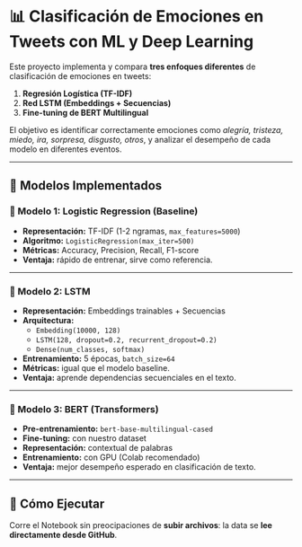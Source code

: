 # 📊 Clasificación de Emociones en Tweets con ML y Deep Learning

Este proyecto implementa y compara **tres enfoques diferentes** de clasificación de emociones en tweets:  
1. **Regresión Logística (TF-IDF)**  
2. **Red LSTM (Embeddings + Secuencias)**  
3. **Fine-tuning de BERT Multilingual**  

El objetivo es identificar correctamente emociones como *alegría, tristeza, miedo, ira, sorpresa, disgusto, otros*, y analizar el desempeño de cada modelo en diferentes eventos.

---

## 🧪 Modelos Implementados

### 🔹 Modelo 1: Logistic Regression (Baseline)
- **Representación:** TF-IDF (1-2 ngramas, `max_features=5000`)
- **Algoritmo:** `LogisticRegression(max_iter=500)`
- **Métricas:** Accuracy, Precision, Recall, F1-score
- **Ventaja:** rápido de entrenar, sirve como referencia.

---

### 🔹 Modelo 2: LSTM
- **Representación:** Embeddings trainables + Secuencias
- **Arquitectura:**
  - `Embedding(10000, 128)`
  - `LSTM(128, dropout=0.2, recurrent_dropout=0.2)`
  - `Dense(num_classes, softmax)`
- **Entrenamiento:** 5 épocas, `batch_size=64`
- **Métricas:** igual que el modelo baseline.
- **Ventaja:** aprende dependencias secuenciales en el texto.

---

### 🔹 Modelo 3: BERT (Transformers)
- **Pre-entrenamiento:** `bert-base-multilingual-cased`
- **Fine-tuning:** con nuestro dataset
- **Representación:** contextual de palabras
- **Entrenamiento:** con GPU (Colab recomendado)
- **Ventaja:** mejor desempeño esperado en clasificación de texto.


---
## 🚀 Cómo Ejecutar

Corre el Notebook sin preocipaciones de **subir archivos**: la data se **lee directamente desde GitHub**.
